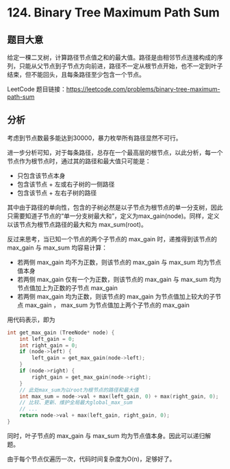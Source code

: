 # 124. Binary Tree Maximum Path Sum

## 题目大意

给定一棵二叉树，计算路径节点值之和的最大值。路径是由相邻节点连接构成的序列，只能从父节点到子节点方向前进，路径不一定从根节点开始，也不一定到叶子结束，但不能回头，且每条路径至少包含一个节点。

LeetCode 题目链接：https://leetcode.com/problems/binary-tree-maximum-path-sum

## 分析

考虑到节点数最多能达到30000，暴力枚举所有路径显然不可行。

进一步分析可知，对于每条路径，总存在一个最高层的根节点，以此分析，每一个节点作为根节点时，通过其的路径和最大值只可能是：

* 只包含该节点本身
* 包含该节点 + 左或右子树的一侧路径
* 包含该节点 + 左右子树的路径

其中由于路径的单向性，包含的子树必然是以子节点为根节点的单一分支树，因此只需要知道子节点的“单一分支树最大和”，定义为max_gain(node)。同样，定义以该节点为根节点路径的最大和为 max_sum(root)。

反过来思考，当已知一个节点的两个子节点的 max_gain 时，递推得到该节点的 max_gain 与 max_sum 均容易计算：

* 若两侧 max_gain 均不为正数，则该节点的 max_gain 与 max_sum 均为节点值本身
* 若两侧 max_gain 仅有一个为正数，则该节点的 max_gain 与 max_sum 均为节点值加上为正数的子节点 max_gain 
* 若两侧 max_gain 均为正数，则该节点的 max_gain 为节点值加上较大的子节点 max_gain ， max_sum 为节点值加上两个子节点的 max_gain 

用代码表示，即为

```C++
int get_max_gain (TreeNode* node) {
    int left_gain = 0;
    int right_gain = 0;
    if (node->left) {
        left_gain = get_max_gain(node->left);
    }
    if (node->right) {
        right_gain = get_max_gain(node->right);
    }
    // 此处max_sum为以root为根节点的路径和最大值
    int max_sum = node->val + max(left_gain, 0) + max(right_gain, 0);
    // 比较、更新、维护全局最大global_max_sum
    // ...
    return node->val + max(left_gain, right_gain, 0);
}
```

同时，叶子节点的 max_gain 与 max_sum 均为节点值本身。因此可以递归解题。

由于每个节点仅遍历一次，代码时间复杂度为O(n)，足够好了。

